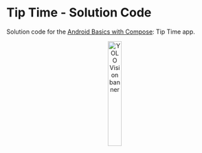 Tip Time - Solution Code
=================================

Solution code for the [Android Basics with Compose](https://developer.android.com/courses/android-basics-compose/course): Tip Time app.
<div align = center> 
  <p>
    <img width="25%" src="https://github.com/dxmatheu/Practice2.4TipCalculator/assets/45340372/98b2ddd9-5b94-4829-872a-1b11b50a92c9" alt="YOLO Vision banner">
  </p>
</div>
